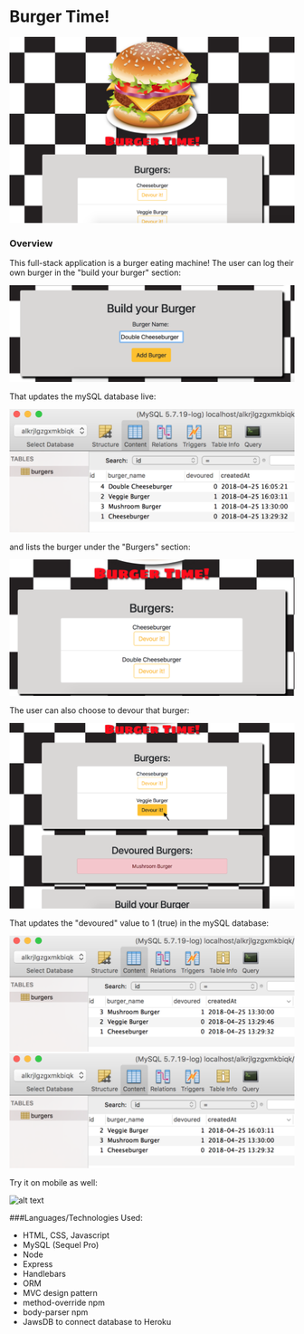 # Burger Time!

![alt text](https://github.com/laurengranada/week-14-burger/blob/master/read-images/homepage.png)

### Overview
This full-stack application is a burger eating machine! The user can log their own burger in the "build your burger" section:

![alt text](https://github.com/laurengranada/week-14-burger/blob/master/read-images/addBurger.png)

That updates the mySQL database live:

![alt text](https://github.com/laurengranada/week-14-burger/blob/master/read-images/mySQLadd.png)

and lists the burger under the "Burgers" section:

![alt text](https://github.com/laurengranada/week-14-burger/blob/master/read-images/burgerAdd.png)

The user can also choose to devour that burger:

![alt text](https://github.com/laurengranada/week-14-burger/blob/master/read-images/burgerDevour.png)

That updates the "devoured" value to 1 (true) in the mySQL database:

![alt text](https://github.com/laurengranada/week-14-burger/blob/master/read-images/before.png)
![alt text](https://github.com/laurengranada/week-14-burger/blob/master/read-images/after.png)

Try it on mobile as well:

![alt text](https://github.com/laurengranada/week-14-burger/blob/master/read-images/mobile.jpeg&s=100)


###Languages/Technologies Used:
- HTML, CSS, Javascript
- MySQL (Sequel Pro)
- Node
- Express
- Handlebars
- ORM
- MVC design pattern
- method-override npm
- body-parser npm
- JawsDB to connect database to Heroku
